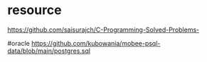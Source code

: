 # resource
https://github.com/saisurajch/C-Programming-Solved-Problems-


#oracle
https://github.com/kubowania/mobee-psql-data/blob/main/postgres.sql
